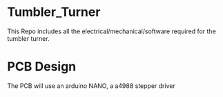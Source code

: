 # Tumbler_Turner
 This Repo includes all the electrical/mechanical/software required for the tumbler turner.
 
 # PCB Design
 The PCB will use an arduino NANO, a a4988 stepper driver
